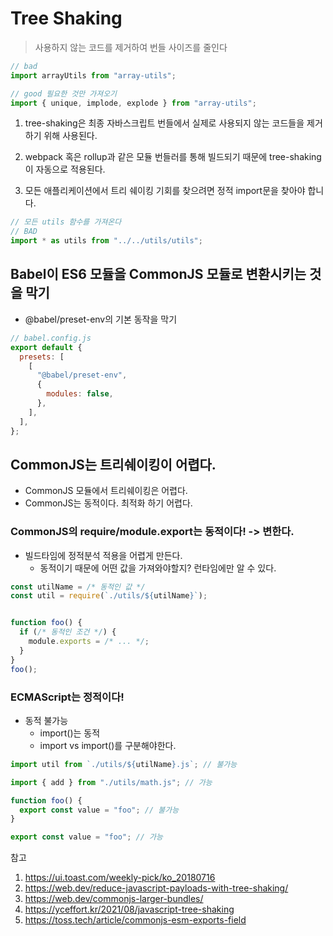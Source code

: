 # Tree Shaking

> 사용하지 않는 코드를 제거하여 번들 사이즈를 줄인다

```js
// bad
import arrayUtils from "array-utils";

// good 필요한 것만 가져오기
import { unique, implode, explode } from "array-utils";
```

1. tree-shaking은 최종 자바스크립트 번들에서 실제로 사용되지 않는 코드들을 제거하기 위해 사용된다.

2. webpack 혹은 rollup과 같은 모듈 번들러를 통해 빌드되기 때문에 tree-shaking이 자동으로 적용된다.

3. 모든 애플리케이션에서 트리 쉐이킹 기회를 찾으려면 정적 import문을 찾아야 합니다.

```js
// 모든 utils 함수를 가져온다
// BAD
import * as utils from "../../utils/utils";
```

## Babel이 ES6 모듈을 CommonJS 모듈로 변환시키는 것을 막기

- @babel/preset-env의 기본 동작을 막기

```js
// babel.config.js
export default {
  presets: [
    [
      "@babel/preset-env",
      {
        modules: false,
      },
    ],
  ],
};
```

## CommonJS는 트리쉐이킹이 어렵다.

- CommonJS 모듈에서 트리쉐이킹은 어렵다.
- CommonJS는 동적이다. 최적화 하기 어렵다.

### CommonJS의 require/module.export는 동적이다! -> 변한다.

- 빌드타임에 정적분석 적용을 어렵게 만든다.
  - 동적이기 때문에 어떤 값을 가져와야할지? 런타임에만 알 수 있다.

```js
const utilName = /* 동적인 값 */
const util = require(`./utils/${utilName}`);


function foo() {
  if (/* 동적인 조건 */) {
    module.exports = /* ... */;
  }
}
foo();
```

### ECMAScript는 정적이다!

- 동적 불가능
  - import()는 동적
  - import vs import()를 구분해야한다.

```js
import util from `./utils/${utilName}.js`; // 불가능

import { add } from "./utils/math.js"; // 가능

function foo() {
  export const value = "foo"; // 불가능
}

export const value = "foo"; // 가능
```

참고

1. https://ui.toast.com/weekly-pick/ko_20180716
2. https://web.dev/reduce-javascript-payloads-with-tree-shaking/
3. https://web.dev/commonjs-larger-bundles/
4. https://yceffort.kr/2021/08/javascript-tree-shaking
5. https://toss.tech/article/commonjs-esm-exports-field
